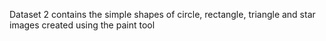 Dataset 2 contains the simple shapes of circle, rectangle, triangle and star images created using the paint tool